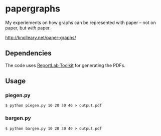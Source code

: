 # papergraphs

My experiements on how graphs can be represented with paper – not on paper, but *with* paper.

http://knolleary.net/paper-graphs/

## Dependencies

The code uses [ReportLab Toolkit](http://www.reportlab.com/software/opensource/rl-toolkit/) for generating the PDFs.

## Usage

### piegen.py

    $ python piegen.py 10 20 30 40 > output.pdf

### bargen.py

    $ python bargen.py 10 20 30 40 > output.pdf


